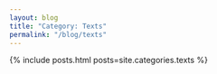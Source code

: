 ```yaml
---
layout: blog
title: "Category: Texts"
permalink: "/blog/texts"
---
```


{% include posts.html posts=site.categories.texts %}
